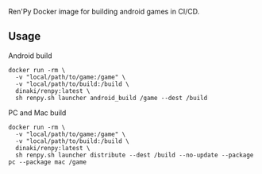 Ren'Py Docker image for building android games in CI/CD.

## Usage
Android build
```
docker run -rm \
  -v "local/path/to/game:/game" \
  -v "local/path/to/build:/build \
  dinaki/renpy:latest \
  sh renpy.sh launcher android_build /game --dest /build
```

PC and Mac build
```
docker run -rm \
  -v "local/path/to/game:/game" \
  -v "local/path/to/build:/build \
  dinaki/renpy:latest \
  sh renpy.sh launcher distribute --dest /build --no-update --package pc --package mac /game
```
